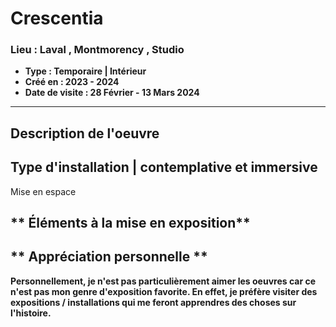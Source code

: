 # **Crescentia**
### **Lieu : Laval , Montmorency , Studio**
- **Type : Temporaire | Intérieur**
- **Créé en : 2023 - 2024**
- **Date de visite : 28 Février - 13 Mars 2024**
____________________________

## **Description de l'oeuvre**



 ## **Type d'installation | contemplative et immersive**
Mise en espace


 ## ** Éléments à la mise en exposition**


## ** Appréciation personnelle **
**Personnellement, je n'est pas particulièrement aimer les oeuvres car ce n'est pas mon genre d'exposition favorite. En effet, je préfère visiter des expositions / installations qui me feront apprendres des choses sur l'histoire.**
